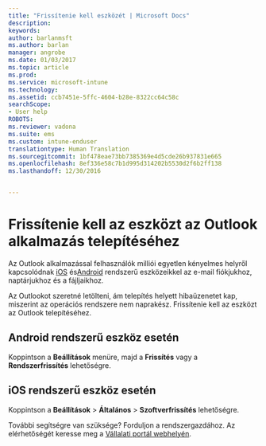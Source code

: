```yaml
---
title: "Frissítenie kell eszközét | Microsoft Docs"
description: 
keywords: 
author: barlanmsft
ms.author: barlan
manager: angrobe
ms.date: 01/03/2017
ms.topic: article
ms.prod: 
ms.service: microsoft-intune
ms.technology: 
ms.assetid: ccb7451e-5ffc-4604-b28e-8322cc64c58c
searchScope:
- User help
ROBOTS: 
ms.reviewer: vadona
ms.suite: ems
ms.custom: intune-enduser
translationtype: Human Translation
ms.sourcegitcommit: 1bf478eae73bb7385369e4d5cde26b937831e665
ms.openlocfilehash: 8ef336e58c7b1d995d314202b5530d2f6b2ff138
ms.lasthandoff: 12/30/2016


---
```


# <a name="you-need-to-upgrade-your-device-to-install-the-outlook-app"></a>Frissítenie kell az eszközt az Outlook alkalmazás telepítéséhez

Az Outlook alkalmazással felhasználók milliói egyetlen kényelmes helyről kapcsolódnak [iOS](https://itunes.apple.com/us/app/microsoft-outlook-email-calendar/id951937596?mt=8) és[Android](https://play.google.com/store/apps/details?id=com.microsoft.office.outlook) rendszerű eszközeikkel az e-mail fiókjukhoz, naptárjukhoz és a fájljaikhoz.

Az Outlookot szeretné letölteni, ám telepítés helyett hibaüzenetet kap, miszerint az operációs rendszere nem naprakész. Frissítenie kell az eszközt az Outlook telepítéséhez.

## <a name="if-you-have-an-android-device"></a>Android rendszerű eszköz esetén
Koppintson a **Beállítások** menüre, majd a **Frissítés** vagy a **Rendszerfrissítés** lehetőségre.

## <a name="if-you-have-an-ios-device"></a>iOS rendszerű eszköz esetén
Koppintson a **Beállítások** > **Általános** > **Szoftverfrissítés** lehetőségre.

További segítségre van szüksége? Forduljon a rendszergazdához. Az elérhetőségét keresse meg a [Vállalati portál webhelyén](http://portal.manage.microsoft.com).

